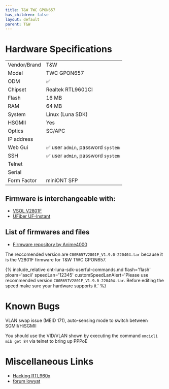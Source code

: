 ```yaml
---
title: T&W TWC GPON657
has_children: false
layout: default
parent: T&W
---
```


# Hardware Specifications

|                  |                                    |
| ---------------- | ---------------------------------- |
| Vendor/Brand     | T&W                                |
| Model            | TWC GPON657                        |
| ODM              | ✅                                 |
| Chipset          | Realtek RTL9601CI                  |
| Flash            | 16 MB                              |
| RAM              | 64 MB                              |
| System           | Linux (Luna SDK)                   |
| HSGMII           | Yes                                |
| Optics           | SC/APC                             |
| IP address       |                                    |
| Web Gui          | ✅ user `admin`, password `system` |
| SSH              | ✅ user `admin`, password `system` |
| Telnet           |                                    |
| Serial           |                                    |
| Form Factor      | miniONT SFP                        |

## Firmware is interchangeable with:

- [VSOL V2801F](/ont-vsol-v2801f)
- [UFiber UF-Instant](/ont-ufiber-uf-instant) 

## List of firmwares and files

- [Firmware repository by Anime4000](https://github.com/Anime4000/RTL960x/tree/main/Firmware/TWCGPON657)

The reccomended version are `C00R657V2801F_V1.9.0-220404.tar` because it is the V2801F firmware for T&W TWC GPON657.

{% include_relative ont-luna-sdk-userful-commands.md flash='flash' ploam='ascii' speedLan='12345' customSpeedLanAlert='Please use recommended version `C00R657V2801F_V1.9.0-220404.tar`. Before editing the speed make sure your hardware supports it.' %}

# Known Bugs

VLAN swap issue (MEID 171), auto-sensing mode to switch between SGMII/HiSGMII

You should use the VID/VLAN shown by executing the command `omcicli mib get 84` via telnet to bring up PPPoE


# Miscellaneous Links

- [Hacking RTL960x](https://github.com/Anime4000/RTL960x)
- [forum lowyat](https://forum.lowyat.net/topic/4925452/+460)

